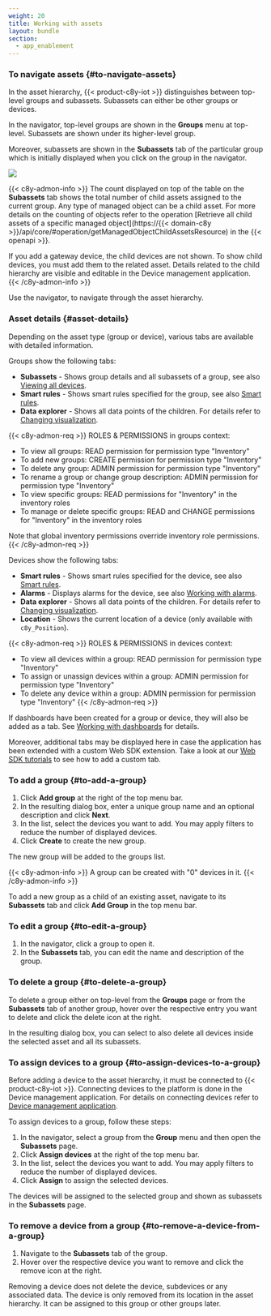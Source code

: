```yaml
---
weight: 20
title: Working with assets
layout: bundle
section:
  - app_enablement
---
```


### To navigate assets {#to-navigate-assets}

In the asset hierarchy, {{< product-c8y-iot >}} distinguishes between top-level groups and subassets. Subassets can either be other groups or devices.

In the navigator, top-level groups are shown in the **Groups** menu at top-level. Subassets are shown under its higher-level group.

Moreover, subassets are shown in the **Subassets** tab of the particular group which is initially displayed when you click on the group in the navigator.

<img src="/images/users-guide/cockpit/cockpit-groups-subassets.png" name="Subassets"/>

{{< c8y-admon-info >}}
The count displayed on top of the table on the **Subassets** tab shows the total number of child assets assigned to the current group. Any type of managed object can be a child asset. For more details on the counting of objects refer to the operation [Retrieve all child assets of a specific managed object](https://{{< domain-c8y >}}/api/core/#operation/getManagedObjectChildAssetsResource) in the {{< openapi >}}.

If you add a gateway device, the child devices are not shown. To show child devices, you must add them to the related asset. Details related to the child hierarchy are visible and editable in the Device management application.
{{< /c8y-admon-info >}}

Use the navigator, to navigate through the asset hierarchy.

### Asset details {#asset-details}

Depending on the asset type (group or device), various tabs are available with detailed information.

Groups show the following tabs:

- **Subassets** - Shows group details and all subassets of a group, see also [Viewing all devices](/device-management-application/viewing-all-devices/).
- **Smart rules** - Shows smart rules specified for the group, see also [Smart rules](/cockpit/smart-rules/).
- **Data explorer** - Shows all data points of the children. For details refer to [Changing visualization](/cockpit/data-explorer/#changing-visualization).

{{< c8y-admon-req >}}
ROLES & PERMISSIONS in groups context:

- To view all groups: READ permission for permission type "Inventory"
- To add new groups: CREATE permission for permission type "Inventory"
- To delete any group: ADMIN permission for permission type "Inventory"
- To rename a group or change group description: ADMIN permission for permission type "Inventory"
- To view specific groups: READ permissions for "Inventory" in the inventory roles
- To manage or delete specific groups: READ and CHANGE permissions for "Inventory" in the inventory roles

Note that global inventory permissions override inventory role permissions.
{{< /c8y-admon-req >}}

Devices show the following tabs:

- **Smart rules** - Shows smart rules specified for the device, see also [Smart rules](/cockpit/smart-rules/).
- **Alarms** - Displays alarms for the device, see also [Working with alarms](/device-management-application/monitoring-and-controlling-devices/#working-with-alarms).
- **Data explorer** - Shows all data points of the children. For details refer to [Changing visualization](/cockpit/data-explorer/#changing-visualization).
- **Location** - Shows the current location of a device (only available with `c8y_Position`).

{{< c8y-admon-req >}}
ROLES & PERMISSIONS in devices context:

- To view all devices within a group: READ permission for permission type "Inventory"
- To assign or unassign devices within a group: ADMIN permission for permission type "Inventory"
- To delete any device within a group: ADMIN permission for permission type "Inventory"
{{< /c8y-admon-req >}}

If dashboards have been created for a group or device, they will also be added as a tab. See [Working with dashboards](/cockpit/working-with-dashboards/) for details.

Moreover, additional tabs may be displayed here in case the application has been extended with a custom Web SDK extension. Take a look at our [Web SDK tutorials](/web/tutorials/#add-a-tab-to-a-device) to see how to add a custom tab.

### To add a group {#to-add-a-group}

1. Click **Add group** at the right of the top menu bar.
2. In the resulting dialog box, enter a unique group name and an optional description and click **Next**.
3. In the list, select the devices you want to add. You may apply filters to reduce the number of displayed devices.
4. Click **Create** to create the new group.

The new group will be added to the groups list.

{{< c8y-admon-info >}}
A group can be created with "0" devices in it.
{{< /c8y-admon-info >}}

To add a new group as a child of an existing asset, navigate to its **Subassets** tab and click **Add Group** in the top menu bar.

### To edit a group {#to-edit-a-group}

1. In the navigator, click a group to open it.
2. In the **Subassets** tab, you can edit the name and description of the group.

### To delete a group {#to-delete-a-group}

To delete a group either on top-level from the **Groups** page or from the **Subassets** tab of another group, hover over the respective entry you want to delete and click the delete icon <i class="dlt-c8y-icon-editing-trash text-danger"></i> at the right.

In the resulting dialog box, you can select to also delete all devices inside the selected asset and all its subassets.

### To assign devices to a group {#to-assign-devices-to-a-group}

Before adding a device to the asset hierarchy, it must be connected to {{< product-c8y-iot >}}. Connecting devices to the platform is done in the Device management application. For details on connecting devices refer to [Device management application](/device-management-application/registering-devices/).

To assign devices to a group, follow these steps:

1. In the navigator, select a group from the **Group** menu and then open the **Subassets** page.
2. Click **Assign devices** at the right of the top menu bar.
3. In the list, select the devices you want to add. You may apply filters to reduce the number of displayed devices.
4. Click **Assign** to assign the selected devices.

The devices will be assigned to the selected group and shown as subassets in the **Subassets** page.

### To remove a device from a group {#to-remove-a-device-from-a-group}

1. Navigate to the **Subassets** tab of the group.
2. Hover over the respective device you want to remove and click the remove icon at the right.

Removing a device does not delete the device, subdevices or any associated data. The device is only removed from its location in the asset hierarchy. It can be assigned to this group or other groups later.
